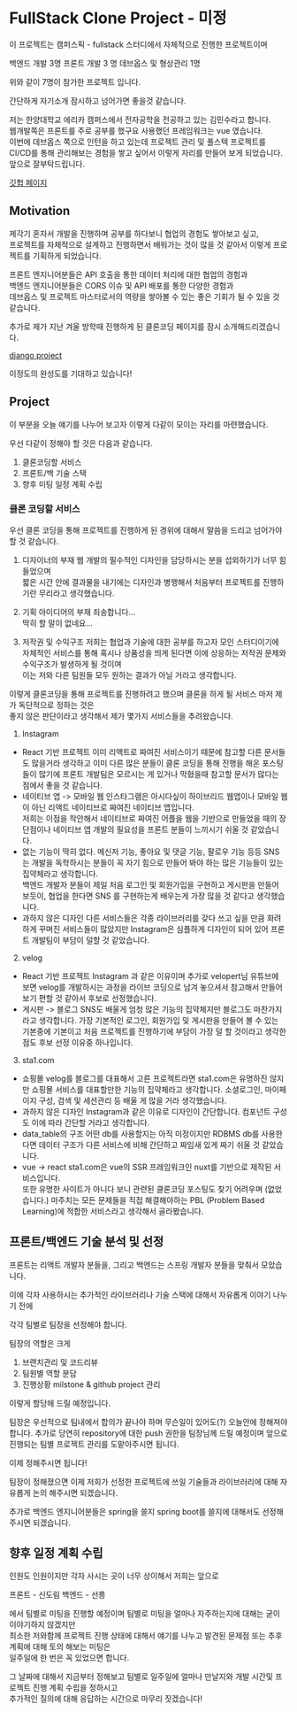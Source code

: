 # FullStack Clone Project - 미정

이 프로젝트는 캠퍼스픽 - fullstack 스터디에서 자체적으로 진행한 프로젝트이며

백엔드 개발 3명
프론트 개발 3 명
데브옵스 및 형상관리 1명

위와 같이 7명이 참가한 프로젝트 입니다.

간단하게 자기소개 잠시하고 넘어가면 좋을것 같습니다.

저는 한양대학교 에리카 캠퍼스에서 전자공학을 전공하고 있는 김민수라고 합니다.  
웹개발쪽은 프론트를 주로 공부를 했구요 사용했던 프레임워크는 vue 였습니다.  
이번에 데브옵스 쪽으로 인턴을 하고 있는데 프로젝트 관리 및 풀스텍 프로젝트를  
CI/CD를 통해 관리해보는 경험을 쌓고 싶어서 이렇게 자리를 만들어 보게 되었습니다.  
앞으로 잘부탁드립니다.

[깃헙 페이지](https://github.com/Minsoo-web)

## Motivation

제각기 혼자서 개발을 진행하며 공부를 하다보니 협업의 경험도 쌓아보고 싶고,  
프로젝트를 자체적으로 설계하고 진행하면서 배워가는 것이 많을 것 같아서 이렇게 프로젝트를 기획하게 되었습니다.

프론트 엔지니어분들은 API 호출을 통한 데이터 처리에 대한 협업의 경험과  
백엔드 엔지니어분들은 CORS 이슈 및 API 배포를 통한 다양한 경험과  
데브옵스 및 프로젝트 마스터로서의 역량을 쌓아볼 수 있는 좋은 기회가 될 수 있을 것 같습니다.

추가로 제가 지난 겨울 방학때 진행하게 된 클론코딩 페이지를 잠시 소개해드리겠습니다.

[django project](http://minsoo.pythonanywhere.com/)

이정도의 완성도를 기대하고 있습니다!

## Project

이 부분을 오늘 얘기를 나누어 보고자 이렇게 다같이 모이는 자리를 마련했습니다.

우선 다같이 정해야 할 것은 다음과 같습니다.

1. 클론코딩할 서비스
2. 프론트/백 기술 스택
3. 향후 미팅 일정 계획 수립

### 클론 코딩할 서비스

우선 클론 코딩을 통해 프로젝트를 진행하게 된 경위에 대해서 말씀을 드리고 넘어가야 할 것 같습니다.

1. 디자이너의 부재
   웹 개발의 필수적인 디자인을 담당하시는 분을 섭외하기가 너무 힘들었으며  
   짧은 시간 안에 결과물을 내기에는 디자인과 병행해서 처음부터 프로젝트를 진행하기란 무리라고 생각했습니다.

2. 기획 아이디어의 부재
   죄송합니다...  
   딱히 할 말이 없네요...

3. 저작권 및 수익구조
   저희는 협업과 기술에 대한 공부를 하고자 모인 스터디이기에  
   자체적인 서비스를 통해 혹시나 상품성을 띄게 된다면 이에 상응하는 저작권 문제와 수익구조가 발생하게 될 것이며  
   이는 저와 다른 팀원들 모두 원하는 결과가 아닐 거라고 생각합니다.

이렇게 클론코딩을 통해 프로젝트를 진행하려고 했으며 클론을 하게 될 서비스 마저 제가 독단적으로 정하는 것은  
좋지 않은 판단이라고 생각해서 제가 몇가지 서비스들을 추려왔습니다.

1. Instagram

- React 기반 프로젝트
  이미 리액트로 짜여진 서비스이기 때문에 참고할 다른 문서들도 많을거라 생각하고 이미 다른 많은 분들이 클론 코딩을 통해 진행을 해온 포스팅들이 많기에 프론트 개발팀은 모르시는 게 있거나 막혔을때 참고할 문서가 많다는 점에서 좋을 것 같습니다.
- 네이티브 앱 -> 모바일 웹
  인스타그램은 아시다싶이 하이브리드 웹앱이나 모바일 웹이 아닌 리액트 네이티브로 짜여진 네이티브 앱입니다.  
   저희는 이점을 착안해서 네이티브로 짜여진 어플을 웹을 기반으로 만들었을 때의 장단점이나 네이티브 앱 개발의 필요성을 프론트 분들이 느끼시기 쉬울 것 같았습니다.
- 없는 기능이 딱히 없다.
  메신저 기능, 좋아요 및 댓글 기능, 팔로우 기능 등등 SNS 는 개발을 독학하시는 분들이 꼭 자기 힘으로 만들어 봐야 하는 많은 기능들이 있는 집약체라고 생각합니다.  
   백엔드 개발자 분들이 제일 처음 로그인 및 회원가입을 구현하고 게시판을 만들어 보듯이, 협업을 한다면 SNS 를 구현하는게 배우는게 가장 많을 것 같다고 생각했습니다.
- 과하지 않은 디자인
  다른 서비스들은 각종 라이브러리를 갖다 쓰고 싶을 만큼 화려하게 꾸며진 서비스들이 많았지만 Instagram은 심플하게 디자인이 되어 있어 프론트 개발팀이 부담이 덜할 것 같았습니다.

2. velog

- React 기반 프로젝트
  Instagram 과 같은 이유이며 추가로 velopert님 유튜브에 보면 velog를 개발하시는 과정을 라이브 코딩으로 남겨 놓으셔서 참고해서 만들어보기 편할 것 같아서 후보로 선정했습니다.
- 게시판 -> 블로그
  SNS도 배울게 엄청 많은 기능의 집약체지만 블로그도 마찬가지라고 생각합니다. 가장 기본적인 로그인, 회원가입 및 게시판을 만들어 볼 수 있는 기본중에 기본이고 처음 프로젝트를 진행하기에 부담이 가장 덜 할 것이라고 생각한 점도 후보 선정 이유중 하나입니다.

3. sta1.com

- 쇼핑몰
  velog를 블로그를 대표해서 고른 프로젝트라면 sta1.com은 유명하진 않지만 쇼핑몰 서비스를 대표할만한 기능의 집약체라고 생각합니다.
  소셜로그인, 마이페이지 구성, 검색 및 세션관리 등 배울 게 많을 거라 생각했습니다.
- 과하지 않은 디자인
  Instagram과 같은 이유로 디자인이 간단합니다. 컴포넌트 구성도 이에 따라 간단할 거라고 생각합니다.
- data_table의 구조
  어떤 db를 사용할지는 아직 미정이지만 RDBMS db를 사용한다면
  데이터 구조가 다른 서비스에 비해 간단하고 짜임새 있게 짜기 쉬울 것 같았습니다.
- vue -> react
  sta1.com은 vue의 SSR 프레임워크인 nuxt를 기반으로 제작된 서비스입니다.  
  또한 유명한 사이트가 아니다 보니 관련된 클론코딩 포스팅도 찾기 어려우며 (없었습니다.) 마주치는 모든 문제들을 직접 해결해야하는 PBL (Problem Based Learning)에 적합한 서비스라고 생각해서 골라봤습니다.

## 프론트/백엔드 기술 분석 및 선정

프론트는 리액트 개발자 분들을, 그리고 백엔드는 스프링 개발자 분들을 맞춰서 모았습니다.

이에 각자 사용하시는 추가적인 라이브러리나 기술 스택에 대해서 자유롭게 이야기 나누기 전에

각각 팀별로 팀장을 선정해야 합니다.

팀장의 역할은 크게

1. 브랜치관리 및 코드리뷰
2. 팀원별 역할 분담
3. 진행상황 milstone & github project 관리

이렇게 할당헤 드릴 예정입니다.

팀장은 우선적으로 팀내에서 합의가 끝나야 하며 무슨일이 있어도(?) 오늘안에 정해져야 합니다.
추가로 당연히 repository에 대한 push 권한을 팀장님께 드릴 예정이며 앞으로 진행되는 팀별 프로젝트 관리를 도맡아주시면 됩니다.

이제 정해주시면 됩니다!

팀장이 정해졌으면 이제 저희가 선정한 프로젝트에 쓰일 기술들과 라이브러리에 대해 자유롭게 논의 해주시면 되겠습니다.

추가로 백엔드 엔지니어분들은 spring을 쓸지 spring boot를 쓸지에 대해서도 선정해주시면 되겠습니다.

## 향후 일정 계획 수립

인원도 인원이지만 각자 사시는 곳이 너무 상이해서 저희는 앞으로

프론트 - 신도림
백엔드 - 선릉

에서 팀별로 미팅을 진행할 예정이며 팀별로 미팅을 얼마나 자주하는지에 대해는 굳이 이야기하지 않겠지만  
최소한 저와함께 프로젝트 진행 상태에 대해서 얘기를 나누고 발견된 문제점 또는 추후 계획에 대해 토의 해보는 미팅은  
일주일에 한 번은 꼭 있었으면 합니다.

그 날짜에 대해서 지금부터 정해보고 팀별로 일주일에 얼마나 만날지와 개발 시간및 프로젝트 진행 계획 수립을 정하시고  
추가적인 질의에 대해 응답하는 시간으로 마무리 짓겠습니다!
